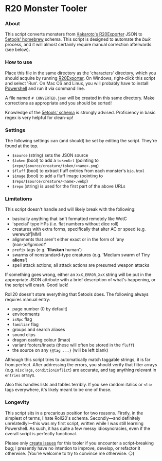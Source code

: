 # R20 Monster Tooler

### About
This script converts monsters from [Kakaroto's R20Exporter](https://github.com/kakaroto/R20Exporter/) JSON to [5etools' homebrew](https://github.com/TheGiddyLimit/homebrew) schema. This script is designed to automate the *bulk* process, and it will almost certainly require manual correction afterwards (see below).

### How to use
Place this file in the same directory as the 'characters' directory, which you should acquire by running [R20Exporter](https://github.com/kakaroto/R20Exporter/). On Windows, right-click this script and select 'Run'. On Mac OS and Linux, you will probably have to install [Powershell](https://github.com/powershell/powershell) and run it via command line.

A file named `# CONVERTED.json` will be created in this same directory. Make corrections as appropriate and you should be sorted!

Knowledge of the [5etools' schema](https://github.com/TheGiddyLimit/TheGiddyLimit.github.io/tree/master/test/schema) is strongly advised. Proficiency in basic regex is very helpful for clean-up!

### Settings
The following settings can (and should) be set by editing the script. They're found at the top.
- `$source` (string) sets the JSON source
- `$token` (bool) to add a `tokenUrl` (pointing to `$repo/$source/creature/token/<name>.png`)
- `$fluff` (bool) to extract fluff entries from each monster's `bio.html`
- `$image` (bool) to add a fluff image (pointing to `$repo/$source/creature/<name>.webp`)
- `$repo` (string) is used for the first part of the above URLs

### Limitations
This script doesn't handle and will likely break with the following:
- basically anything that isn't formatted remotely like WotC
- 'special' type HPs (i.e. flat numbers without dice roll)
- creatures with extra forms, specifically that alter AC or speed (e.g. werewolf|MM)
- alignments that aren't either exact or in the form of 'any (non-)*alignment*'
- `prefix` tags (e.g. '**Illuskan** human')
- swarms of nonstandard-type creatures (e.g. 'Medium swarm of Tiny **aliens**')
- spell attack actions; all attack actions are presumed weapon attacks

If something goes wrong, either an `XxX_ERROR_XxX` string will be put in the appropriate JSON attribute with a brief description of what's happening, or the script will crash. Good luck!

Roll20 doesn't store everything that 5etools does. The following always requires manual entry:
- page number (0 by default)
- environments
- `isNpc` flag
- `familiar` flag
- groups and search aliases
- sound clips
- dragon casting colour (lmao)
- variant footers/insets (these will often be stored in the `fluff`)
- the source on any `{@tag ...}` (will be left blank)

Although this script tries to automatically match taggable strings, it is far from perfect. After addressing the errors, you should verify that filter arrays (e.g. `miscTags`, `conditionInflict`) are accurate, and tag anything relevant in `entries` arrays.

Also this handles lists and tables terribly. If you see random italics or `<li>` tags everywhere, it's likely meant to be one of those.

### Longevity

This script sits in a precarious position for two reasons. Firstly, in the simplest of terms, I hate Roll20's schema. Secondly—and definitely unrelatedly!—this was my first script, written while I was still learning Powershell. As such, it has quite a few messy idiosyncracies, even if the overall script is perfectly functional.

Please only [create issues](https://github.com/user/repository/issues/new) for this tooler if you encounter a script-breaking bug; I presently have no intention to improve, develop, or refactor it otherwise. (You're welcome to try to convince me otherwise. 😏)